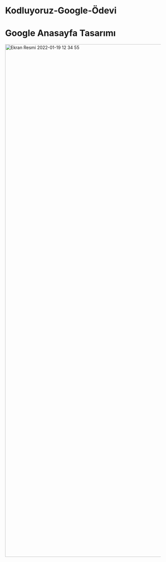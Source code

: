 # Kodluyoruz-Google-Ödevi
<h1>Google Anasayfa Tasarımı</h1>
<img width="1658" alt="Ekran Resmi 2022-01-19 12 34 55" src="https://user-images.githubusercontent.com/15904493/150103933-83a76996-6f34-4206-9ea2-33e105260694.png">
